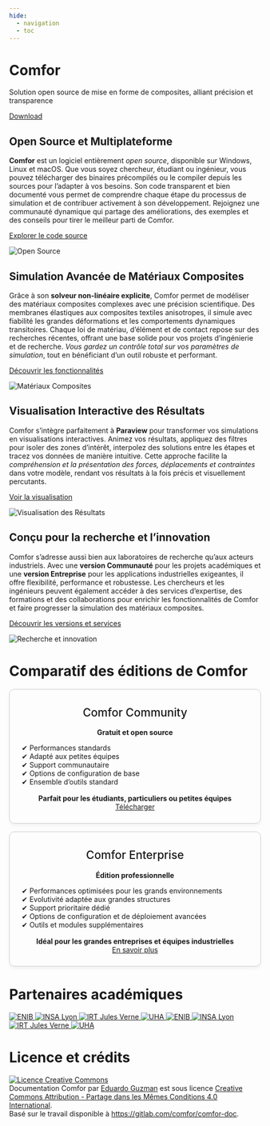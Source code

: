 ```yaml
---
hide:
  - navigation
  - toc
---
```


<div class="hero">
  <div class="hero-content">
    <h1>Comfor</h1>
    <p>Solution open source de mise en forme de composites, alliant précision et transparence</p>
    <a href="overview/download/" class="md-button md-button--primary">Download</a>
  </div>
</div>

<div class="feature feature-right">
  <div class="feature-content">
    <h2>Open Source et Multiplateforme</h2>
    <p><strong>Comfor</strong> est un logiciel entièrement <em>open source</em>, disponible sur Windows, Linux et macOS. Que vous soyez chercheur, étudiant ou ingénieur, vous pouvez télécharger des binaires précompilés ou le compiler depuis les sources pour l’adapter à vos besoins. Son code transparent et bien documenté vous permet de comprendre chaque étape du processus de simulation et de contribuer activement à son développement. Rejoignez une communauté dynamique qui partage des améliorations, des exemples et des conseils pour tirer le meilleur parti de Comfor.</p>
    <p><a href="https://gitlab.com/innovamics/comfor" class="md-button">Explorer le code source</a></p>
  </div>
  <div class="feature-image">
    <img src="assets/img/filter_vtk.gif" alt="Open Source">
  </div>
</div>

<div class="feature feature-left">
  <div class="feature-content">
    <h2>Simulation Avancée de Matériaux Composites</h2>
    <p>Grâce à son <strong>solveur non-linéaire explicite</strong>, Comfor permet de modéliser des matériaux composites complexes avec une précision scientifique. Des membranes élastiques aux composites textiles anisotropes, il simule avec fiabilité les grandes déformations et les comportements dynamiques transitoires. Chaque loi de matériau, d’élément et de contact repose sur des recherches récentes, offrant une base solide pour vos projets d’ingénierie et de recherche. <em>Vous gardez un contrôle total sur vos paramètres de simulation</em>, tout en bénéficiant d’un outil robuste et performant.</p>
    <p><a href="docs/overview/" class="md-button">Découvrir les fonctionnalités</a></p>
  </div>
  <div class="feature-image">
    <img src="assets/img/filter_vtk.gif" alt="Matériaux Composites">
  </div>
</div>

<div class="feature feature-right">
  <div class="feature-content">
    <h2>Visualisation Interactive des Résultats</h2>
    <p>Comfor s’intègre parfaitement à <strong>Paraview</strong> pour transformer vos simulations en visualisations interactives. Animez vos résultats, appliquez des filtres pour isoler des zones d’intérêt, interpolez des solutions entre les étapes et tracez vos données de manière intuitive. Cette approche facilite la <em>compréhension et la présentation des forces, déplacements et contraintes</em> dans votre modèle, rendant vos résultats à la fois précis et visuellement percutants.</p>
    <p><a href="docs/postprocessing" class="md-button">Voir la visualisation</a></p>
  </div>
  <div class="feature-image">
    <img src="assets/img/filter_vtk.gif" alt="Visualisation des Résultats">
  </div>
</div>

<div class="feature feature-left">
  <div class="feature-content">
    <h2>Conçu pour la recherche et l’innovation</h2>
    <p>Comfor s’adresse aussi bien aux laboratoires de recherche qu’aux acteurs industriels. Avec une <strong>version Communauté</strong> pour les projets académiques et une <strong>version Entreprise</strong> pour les applications industrielles exigeantes, il offre flexibilité, performance et robustesse. Les chercheurs et les ingénieurs peuvent également accéder à des services d’expertise, des formations et des collaborations pour enrichir les fonctionnalités de Comfor et faire progresser la simulation des matériaux composites.</p>
    <p><a href="collaborate/industry/" class="md-button">Découvrir les versions et services</a></p>
  </div>
  <div class="feature-image">
    <img src="assets/img/filter_vtk.gif" alt="Recherche et innovation">
  </div>
</div>

# Comparatif des éditions de Comfor

<div class="comparatif-container" style="display: flex; flex-wrap: wrap; gap: 1rem; justify-content: center;">

  <div class="edition-card" style="flex: 1; min-width: 250px; border: 1px solid #ccc; border-radius: 10px; padding: 1.5rem; text-align: center; box-shadow: 0 4px 6px rgba(0,0,0,0.05); transition: transform 0.2s;">
    <h2 style="margin-top: 0.5rem; font-size: 1.4rem; font-weight: 500; color: var(--md-default-fg-color);">Comfor Community</h2>
    <p style="font-weight: bold; color: var(--md-default-fg-color--light);">Gratuit et open source</p>
    <ul style="list-style: none; padding: 0; text-align: left;">
      <li>✔ Performances standards</li>
      <li>✔ Adapté aux petites équipes</li>
      <li>✔ Support communautaire</li>
      <li>✔ Options de configuration de base</li>
      <li>✔ Ensemble d’outils standard</li>
    </ul>
    <div style="margin-top: 1rem; font-weight: bold; color: var(--md-default-fg-color--light);">Parfait pour les étudiants, particuliers ou petites équipes</div>
    <a class="md-button md-raised" href="overview/download/" style="margin-top: 1rem;">Télécharger</a>
  </div>

  <div class="edition-card" style="flex: 1; min-width: 250px; border: 1px solid #ccc; border-radius: 10px; padding: 1.5rem; text-align: center; box-shadow: 0 4px 6px rgba(0,0,0,0.05); transition: transform 0.2s;">
    <h2 style="margin-top: 0.5rem; font-size: 1.4rem; font-weight: 500; color: var(--md-default-fg-color);">Comfor Enterprise</h2>
    <p style="font-weight: bold; color: var(--md-default-fg-color--light);">Édition professionnelle</p>
    <ul style="list-style: none; padding: 0; text-align: left;">
      <li>✔ Performances optimisées pour les grands environnements</li>
      <li>✔ Evolutivité adaptée aux grandes structures</li>
      <li>✔ Support prioritaire dédié</li>
      <li>✔ Options de configuration et de déploiement avancées</li>
      <li>✔ Outils et modules supplémentaires</li>
    </ul>
    <div style="margin-top: 1rem; font-weight: bold; color: var(--md-default-fg-color--light);">Idéal pour les grandes entreprises et équipes industrielles</div>
    <a class="md-button md-raised" href="collaborate/industry/#comfor_entreprise" style="margin-top: 1rem;">En savoir plus</a>
  </div>

</div>

# Partenaires académiques

<div class="partner-slider">
  <div class="slide-track">
    <a href="https://www.enib.fr/" target="_blank" rel="noopener">
      <img src="assets/img/logo_enib.webp" alt="ENIB">
    </a>
    <a href="https://www.insa-lyon.fr/" target="_blank" rel="noopener">
      <img src="assets/img/logo_insa_lyon.webp" alt="INSA Lyon">
    </a>
    <a href="https://www.irt-jules-verne.fr/" target="_blank" rel="noopener">
      <img src="assets/img/logo_irt.webp" alt="IRT Jules Verne">
    </a>
    <a href="https://www.uha.fr/fr/index.html" target="_blank" rel="noopener">
      <img src="assets/img/logo_uha.webp" alt="UHA">
    </a>
    <a href="https://www.enib.fr/" target="_blank" rel="noopener">
      <img src="assets/img/logo_enib.webp" alt="ENIB">
    </a>
    <a href="https://www.insa-lyon.fr/" target="_blank" rel="noopener">
      <img src="assets/img/logo_insa_lyon.webp" alt="INSA Lyon">
    </a>
    <a href="https://www.irt-jules-verne.fr/" target="_blank" rel="noopener">
      <img src="assets/img/logo_irt.webp" alt="IRT Jules Verne">
    </a>
    <a href="https://www.uha.fr/fr/index.html" target="_blank" rel="noopener">
      <img src="assets/img/logo_uha.webp" alt="UHA">
    </a>
  </div>
</div>

# Licence et crédits

<a rel="license" href="http://creativecommons.org/licenses/by-sa/4.0/"><img
alt="Licence Creative Commons" style="border-width:0"
src="https://i.creativecommons.org/l/by-sa/4.0/88x31.png" /></a><br /><span
xmlns:dct="http://purl.org/dc/terms/" property="dct:title">Documentation Comfor</span> par <a xmlns:cc="http://creativecommons.org/ns#"
href="https://egm_foss.gitlab.io/about_me/" property="cc:attributionName"
rel="cc:attributionURL">Eduardo Guzman</a> est sous licence <a rel="license"
href="http://creativecommons.org/licenses/by-sa/4.0/">Creative Commons Attribution - Partage dans les Mêmes Conditions 4.0 International</a>.<br />Basé sur le travail disponible à <a
xmlns:dct="http://purl.org/dc/terms/"
href="https://gitlab.com/comfor/comfor-doc"
rel="dct:source">https://gitlab.com/comfor/comfor-doc</a>.

